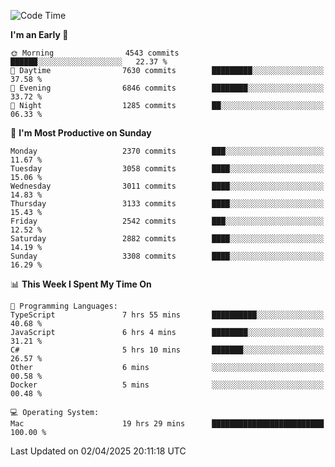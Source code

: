 <!--START_SECTION:waka-->
![Code Time](http://img.shields.io/badge/Code%20Time-4%2C973%20hrs%2055%20mins-blue)

**I'm an Early 🐤** 

```text
🌞 Morning                4543 commits        ██████░░░░░░░░░░░░░░░░░░░   22.37 % 
🌆 Daytime                7630 commits        █████████░░░░░░░░░░░░░░░░   37.58 % 
🌃 Evening                6846 commits        ████████░░░░░░░░░░░░░░░░░   33.72 % 
🌙 Night                  1285 commits        ██░░░░░░░░░░░░░░░░░░░░░░░   06.33 % 
```
📅 **I'm Most Productive on Sunday** 

```text
Monday                   2370 commits        ███░░░░░░░░░░░░░░░░░░░░░░   11.67 % 
Tuesday                  3058 commits        ████░░░░░░░░░░░░░░░░░░░░░   15.06 % 
Wednesday                3011 commits        ████░░░░░░░░░░░░░░░░░░░░░   14.83 % 
Thursday                 3133 commits        ████░░░░░░░░░░░░░░░░░░░░░   15.43 % 
Friday                   2542 commits        ███░░░░░░░░░░░░░░░░░░░░░░   12.52 % 
Saturday                 2882 commits        ████░░░░░░░░░░░░░░░░░░░░░   14.19 % 
Sunday                   3308 commits        ████░░░░░░░░░░░░░░░░░░░░░   16.29 % 
```


📊 **This Week I Spent My Time On** 

```text
💬 Programming Languages: 
TypeScript               7 hrs 55 mins       ██████████░░░░░░░░░░░░░░░   40.68 % 
JavaScript               6 hrs 4 mins        ████████░░░░░░░░░░░░░░░░░   31.21 % 
C#                       5 hrs 10 mins       ███████░░░░░░░░░░░░░░░░░░   26.57 % 
Other                    6 mins              ░░░░░░░░░░░░░░░░░░░░░░░░░   00.58 % 
Docker                   5 mins              ░░░░░░░░░░░░░░░░░░░░░░░░░   00.48 % 

💻 Operating System: 
Mac                      19 hrs 29 mins      █████████████████████████   100.00 % 
```


 Last Updated on 02/04/2025 20:11:18 UTC
<!--END_SECTION:waka-->
